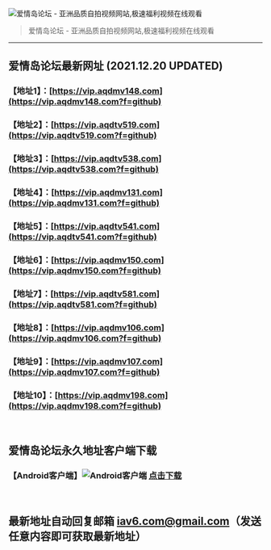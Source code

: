 ![爱情岛论坛 - 亚洲品质自拍视频网站,极速福利视频在线观看](http://ww1.sinaimg.cn/large/007drMcOgy1g5i6x3ua0xj30eg0393yo.jpg)
> 爱情岛论坛 - 亚洲品质自拍视频网站,极速福利视频在线观看

---

## 爱情岛论坛最新网址 (2021.12.20 UPDATED)
### 【地址1】：[https://vip.aqdmv148.com](https://vip.aqdmv148.com?f=github)
### 【地址2】：[https://vip.aqdtv519.com](https://vip.aqdtv519.com?f=github)
### 【地址3】：[https://vip.aqdtv538.com](https://vip.aqdtv538.com?f=github)
### 【地址4】：[https://vip.aqdmv131.com](https://vip.aqdmv131.com?f=github)
### 【地址5】：[https://vip.aqdtv541.com](https://vip.aqdtv541.com?f=github)
### 【地址6】：[https://vip.aqdmv150.com](https://vip.aqdmv150.com?f=github)
### 【地址7】：[https://vip.aqdtv581.com](https://vip.aqdtv581.com?f=github)
### 【地址8】：[https://vip.aqdmv106.com](https://vip.aqdmv106.com?f=github)
### 【地址9】：[https://vip.aqdmv107.com](https://vip.aqdmv107.com?f=github)
### 【地址10】：[https://vip.aqdmv198.com](https://vip.aqdmv198.com?f=github)
<br>

## 爱情岛论坛永久地址客户端下载
### 【Android客户端】![Android客户端](https://ww1.sinaimg.cn/large/007drMcOgy1fzljgv278jj300f00ia9t.jpg) [点击下载](https://app.aqdlt.app/v1/aqdlt_android_0828.apk)

<br>

## 最新地址自动回复邮箱 [iav6.com@gmail.com](mailto:iav6.com@gmail.com)（发送任意内容即可获取最新地址）
